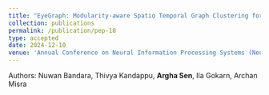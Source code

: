 ```yaml
---
title: "EyeGraph: Modularity-aware Spatio Temporal Graph Clustering for Continuous Event-based Eye Tracking"
collection: publications
permalink: /publication/pep-18
type: accepted
date: 2024-12-10
venue: 'Annual Conference on Neural Information Processing Systems (NeurIPS) Datasets and Benchmarks Track'
---
```

Authors: Nuwan Bandara, Thivya Kandappu, <b>Argha Sen</b>, Ila Gokarn, Archan Misra <br>
